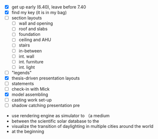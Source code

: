 - [x] get up early (6.40), leave before 7.40
- [x] find my key (it is in my bag)
- [ ] section layouts
	- [ ] wall and opening
	- [ ] roof and slabs
	- [ ] foundation
	- [ ] ceiling and AHU
	- [ ] stairs
	- [ ] in-between
	- [ ] int. wall
	- [ ] int. furniture
	- [ ] int. light
- [ ] "legends"
- [x] thesis-driven presentation layouts
- [ ] statements
- [ ] check-in with Mick
- [x] model assembling
- [ ] casting work set-up
- [ ] shadow catching presentation pre

- use rendering engine as simulator to （a medium 
- between the scientific solar database to the 
- visualize the transition of daylighting in multiple cities around the world
- at the beginning 